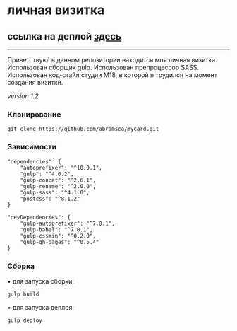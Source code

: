 # личная визитка
## ссылка на деплой [здесь](https://abramsea.github.io/mycard/)

---

Приветствую! в данном репозитории находится моя личная визитка.
Использован сборщик gulp.
Использован препроцессор SASS.
Использован код-стайл студии М18, в которой я трудился на момент создания визитки.

_version 1.2_

### Клонирование

    git clone https://github.com/abramsea/mycard.git

### Зависимости

    "dependencies": {
        "autoprefixer": "^10.0.1",
        "gulp": "^4.0.2",
        "gulp-concat": "^2.6.1",
        "gulp-rename": "^2.0.0",
        "gulp-sass": "^4.1.0",
        "postcss": "^8.1.2"
    }

    "devDependencies": {
        "gulp-autoprefixer": "^7.0.1",
        "gulp-babel": "^7.0.1",
        "gulp-cssmin": "^0.2.0",
        "gulp-gh-pages": "^0.5.4"
    }

    
### Сборка

&bull; для запуска сборки:

    gulp build


&bull; для запуска деплоя:

    gulp deploy